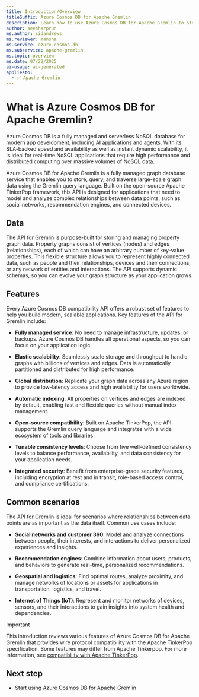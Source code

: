 ```yaml
---
title: Introduction/Overview
titleSuffix: Azure Cosmos DB for Apache Gremlin
description: Learn how to use Azure Cosmos DB for Apache Gremlin to store, query, and traverse massive graphs with the Gremlin graph query language of Apache TinkerPop.
author: seesharprun
ms.author: sidandrews
ms.reviewer: mansha
ms.service: azure-cosmos-db
ms.subservice: apache-gremlin
ms.topic: overview
ms.date: 07/22/2025
ai-usage: ai-generated
appliesto:
  - ✅ Apache Gremlin
---
```


# What is Azure Cosmos DB for Apache Gremlin?

Azure Cosmos DB is a fully managed and serverless NoSQL database for modern app development, including AI applications and agents. With its SLA-backed speed and availability as well as instant dynamic scalability, it is ideal for real-time NoSQL applications that require high performance and distributed computing over massive volumes of NoSQL data.

Azure Cosmos DB for Apache Gremlin is a fully managed graph database service that enables you to store, query, and traverse large-scale graph data using the Gremlin query language. Built on the open-source Apache TinkerPop framework, this API is designed for applications that need to model and analyze complex relationships between data points, such as social networks, recommendation engines, and connected devices.

## Data

The API for Gremlin is purpose-built for storing and managing property graph data. Property graphs consist of vertices (nodes) and edges (relationships), each of which can have an arbitrary number of key-value properties. This flexible structure allows you to represent highly connected data, such as people and their relationships, devices and their connections, or any network of entities and interactions. The API supports dynamic schemas, so you can evolve your graph structure as your application grows.

## Features

Every Azure Cosmos DB compatibility API offers a robust set of features to help you build modern, scalable applications. Key features of the API for Gremlin include:

- **Fully managed service**: No need to manage infrastructure, updates, or backups. Azure Cosmos DB handles all operational aspects, so you can focus on your application logic.

- **Elastic scalability**: Seamlessly scale storage and throughput to handle graphs with billions of vertices and edges. Data is automatically partitioned and distributed for high performance.

- **Global distribution**: Replicate your graph data across any Azure region to provide low-latency access and high availability for users worldwide.

- **Automatic indexing**: All properties on vertices and edges are indexed by default, enabling fast and flexible queries without manual index management.

- **Open-source compatibility**: Built on Apache TinkerPop, the API supports the Gremlin query language and integrates with a wide ecosystem of tools and libraries.

- **Tunable consistency levels**: Choose from five well-defined consistency levels to balance performance, availability, and data consistency for your application needs.

- **Integrated security**: Benefit from enterprise-grade security features, including encryption at rest and in transit, role-based access control, and compliance certifications.

## Common scenarios

The API for Gremlin is ideal for scenarios where relationships between data points are as important as the data itself. Common use cases include:

- **Social networks and customer 360**: Model and analyze connections between people, their interests, and interactions to deliver personalized experiences and insights.

- **Recommendation engines**: Combine information about users, products, and behaviors to generate real-time, personalized recommendations.

- **Geospatial and logistics**: Find optimal routes, analyze proximity, and manage networks of locations or assets for applications in transportation, logistics, and travel.

- **Internet of Things (IoT)**: Represent and monitor networks of devices, sensors, and their interactions to gain insights into system health and dependencies.

> [!IMPORTANT]
> This introduction reviews various features of Azure Cosmos DB for Apache Gremlin that provides wire protocol compatibility with the Apache TinkerPop specification. Some features may differ from Apache Tinkerpop. For more information, see [compatibility with Apache TinkerPop](support.md).

## Next step

- [Start using Azure Cosmos DB for Apache Gremlin](quickstart-python.md)
